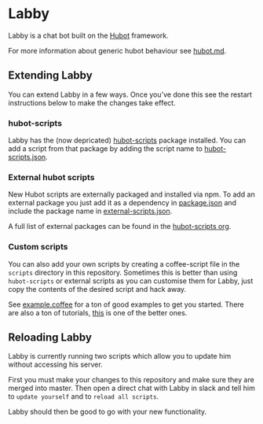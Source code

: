 # Labby

Labby is a chat bot built on the [Hubot][hubot] framework.

For more information about generic hubot behaviour see [hubot.md](hubot.md).

## Extending Labby

You can extend Labby in a few ways. Once you've done this see the restart instructions below to make the changes take effect.

### hubot-scripts

Labby has the (now depricated) [hubot-scripts][hubot-scripts] package installed. You can add a script from that package by adding the script name to [hubot-scripts.json](hubot-scripts.json).

### External hubot scripts

New Hubot scripts are externally packaged and installed via npm. To add an external package you just add it as a dependency in [package.json](package.json) and include the package name in [external-scripts.json](external-scripts.json).

A full list of external packages can be found in the [hubot-scripts org][scripts-org].

### Custom scripts

You can also add your own scripts by creating a coffee-script file in the `scripts` directory in this repository. Sometimes this is better than using `hubot-scripts` or external scripts as you can customise them for Labby, just copy the contents of the desired script and hack away.

See [example.coffee](scripts/example.coffee) for a ton of good examples to get you started. There are also a ton of tutorials, [this][jonmagic-tutorial] is one of the better ones.

## Reloading Labby

Labby is currently running two scripts which allow you to update him without accessing his server.

First you must make your changes to this repository and make sure they are merged into master. Then open a direct chat with Labby in slack and tell him to `update yourself` and to `reload all scripts`.

Labby should then be good to go with your new functionality.

[hubot-scripts]: https://github.com/github/hubot-scripts
[scripts-org]: https://github.com/hubot-scripts
[hubot]: https://hubot.github.com/
[jonmagic-tutorial]: http://theprogrammingbutler.com/blog/archives/2011/10/28/hubot-scripts-explained/
